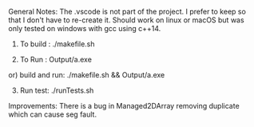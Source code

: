 General Notes:
The .vscode is not part of the project. I prefer to keep so that I don't have to re-create it.
Should work on linux or macOS but was only tested on windows with gcc using c++14.


1) To build : ./makefile.sh

2) To Run : Output/a.exe

or) build and run:  ./makefile.sh && Output/a.exe

3) Run test: ./runTests.sh

Improvements: There is a bug in Managed2DArray removing duplicate which can cause seg fault.
